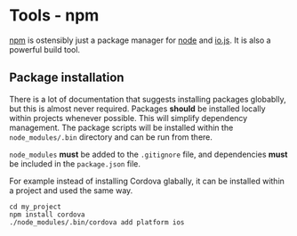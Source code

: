 # Tools - npm

[npm](https://www.npmjs.com/) is ostensibly just a package manager for
[node](https://nodejs.org/) and [io.js](https://iojs.org/en/index.html). It is
also a powerful build tool.

## Package installation

There is a lot of documentation that suggests installing packages globablly, but
this is almost never required. Packages **should** be installed locally within
projects whenever possible. This will simplify dependency management. The
package scripts will be installed within the `node_modules/.bin` directory and
can be run from there.

`node_modules` **must** be added to the `.gitignore` file, and dependencies
**must** be included in the `package.json` file.

For example instead of installing Cordova glabally, it can be installed within
a project and used the same way.

```
cd my_project
npm install cordova
./node_modules/.bin/cordova add platform ios
```
